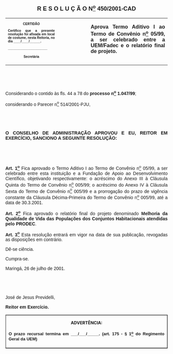 <BODY>

<B><FONT FACE="Arial" SIZE=4><P ALIGN="CENTER"><A NAME="_Toc445798786"></P>
<P ALIGN="CENTER">R E S O L U &Ccedil; &Atilde; O  N<U><SUP>o</U></SUP>  450/2001-CAD</P>
</B></FONT><FONT FACE="Arial"><P ALIGN="JUSTIFY"></P></FONT>
<TABLE CELLSPACING=0 BORDER=0 CELLPADDING=7 WIDTH=612>
<TR><TD WIDTH="32%" VALIGN="TOP">
<B><FONT FACE="Arial" SIZE=1><P ALIGN="CENTER">CERTID&Atilde;O</P>
<P ALIGN="JUSTIFY">   Certifico que a presente resolu&ccedil;&atilde;o foi afixada em local de costume, nesta Reitoria, no dia ____/____/______.</P>
<P ALIGN="JUSTIFY"></P>
<P ALIGN="JUSTIFY">______________________</P>
<P ALIGN="CENTER">Secret&aacute;ria</B></FONT></TD>
<TD WIDTH="19%" VALIGN="TOP">&nbsp;</TD>
<TD WIDTH="49%" VALIGN="TOP">
<B><FONT FACE="Arial"><P ALIGN="JUSTIFY">Aprova Termo Aditivo I ao Termo de Conv&ecirc;nio n<U><SUP>o</U></SUP> 05/99, a ser celebrado entre a UEM/Fadec e o relat&oacute;rio final de projeto.</B></FONT></TD>
</TR>
</TABLE>

<FONT FACE="Arial"><P ALIGN="JUSTIFY"></P>
<P ALIGN="JUSTIFY">&nbsp;</P>
<P ALIGN="JUSTIFY">&nbsp;</P>
<P ALIGN="JUSTIFY">&#9;Considerando o contido &agrave;s fls. 44 a 78 do <B>processo n<U><SUP>o</U></SUP> 1.047/99</B>;</P>
<P ALIGN="JUSTIFY">&#9;considerando o Parecer n<U><SUP>o</U></SUP> 514/2001-PJU,</P>
<P ALIGN="JUSTIFY"></P>
<P ALIGN="JUSTIFY">&nbsp;</P>
<P ALIGN="JUSTIFY">&nbsp;</P>
<B><P ALIGN="JUSTIFY">O CONSELHO DE ADMINISTRA&Ccedil;&Atilde;O APROVOU E EU, REITOR EM EXERC&Iacute;CIO, SANCIONO A SEGUINTE RESOLU&Ccedil;&Atilde;O:</P>
</B><P ALIGN="JUSTIFY"></P>
<P ALIGN="JUSTIFY">&nbsp;</P>
<P ALIGN="JUSTIFY">&nbsp;</P>
<B><P ALIGN="JUSTIFY">Art. 1<U><SUP>o</B></U></SUP> Fica aprovado o Termo Aditivo I ao Termo de Conv&ecirc;nio n<U><SUP>o</U></SUP> 05/99, a ser celebrado entre esta institui&ccedil;&atilde;o e a Funda&ccedil;&atilde;o de Apoio ao Desenvolvimento Cient&iacute;fico, objetivando respectivamente: o acr&eacute;scimo do Anexo III &agrave; Cl&aacute;usula Quinta do Termo de Conv&ecirc;nio n<U><SUP>o</U></SUP> 005/99; o acr&eacute;scimo do Anexo IV &agrave; Cl&aacute;usula Sexta do Termo de Conv&ecirc;nio n<U><SUP>o</U></SUP> 005/99 e a prorroga&ccedil;&atilde;o do prazo de vig&ecirc;ncia constante da Cl&aacute;usula D&eacute;cima-Primeira do Termo de Conv&ecirc;nio n<U><SUP>o</U></SUP> 005/99, at&eacute; a data de 30.3.2001.</P>
<B><P ALIGN="JUSTIFY">Art. 2<U><SUP>o</B></U></SUP> Fica aprovado o relat&oacute;rio final do projeto denominado <B>Melhoria da Qualidade de Vida das Popula&ccedil;&otilde;es dos Conjuntos Habitacionais atendidas pelo PRODEC</B>.</P>
<B><P ALIGN="JUSTIFY">Art. 3<U><SUP>o</U></SUP> </B>Esta resolu&ccedil;&atilde;o entrar&aacute; em vigor na data de sua publica&ccedil;&atilde;o, revogadas as disposi&ccedil;&otilde;es em contr&aacute;rio.</P>
<P ALIGN="JUSTIFY">&#9;D&ecirc;-se ci&ecirc;ncia.</P>
<P ALIGN="JUSTIFY">&#9;Cumpra-se.</P>
<P ALIGN="JUSTIFY">Maring&aacute;, 26 de julho de 2001.</P>
<P ALIGN="JUSTIFY"></P>
<P ALIGN="JUSTIFY">&nbsp;</P>
<P ALIGN="JUSTIFY">&nbsp;</P>
<P ALIGN="JUSTIFY">Jos&eacute; de Jesus Previdelli,</P>
<B><P ALIGN="JUSTIFY">Reitor em Exerc&iacute;cio.</P>
</B><P ALIGN="JUSTIFY"></P></FONT>
<TABLE BORDER CELLSPACING=1 CELLPADDING=4 WIDTH=207>
<TR><TD VALIGN="TOP">
<B><FONT SIZE=2><P ALIGN="CENTER">ADVERT&Ecirc;NCIA:</P>
</FONT><FONT FACE="Arial" SIZE=2><P ALIGN="JUSTIFY">O prazo recursal termina em ___/___/_____. (art. 175 - § 1<U><SUP>o</U></SUP> do Regimento Geral da UEM)</B></FONT></TD>
</TR>
</TABLE>

<FONT SIZE=2><P></A></P></FONT></BODY>
